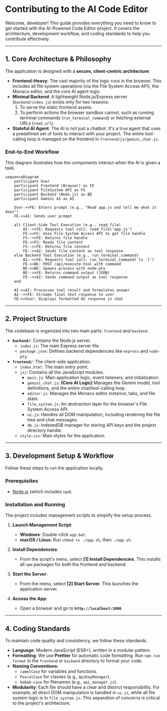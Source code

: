 # Contributing to the AI Code Editor

Welcome, developer! This guide provides everything you need to know to get started with the AI-Powered Code Editor project. It covers the architecture, development workflow, and coding standards to help you contribute effectively.

---

## 1. Core Architecture & Philosophy

The application is designed with a **secure, client-centric architecture**.

*   **Frontend-Heavy**: The vast majority of the logic runs in the browser. This includes all file system operations (via the File System Access API), the Monaco editor, and the core AI agent logic.
*   **Minimal Backend**: A lightweight Node.js/Express server (`backend/index.js`) exists only for two reasons:
    1.  To serve the static frontend assets.
    2.  To perform actions the browser sandbox cannot, such as running terminal commands (`run_terminal_command`) or fetching external URLs (`read_url`).
*   **Stateful AI Agent**: The AI is not just a chatbot. It's a true agent that uses a predefined set of tools to interact with your project. The entire tool-calling loop is managed on the frontend in `frontend/js/gemini_chat.js`.

### End-to-End Workflow

This diagram illustrates how the components interact when the AI is given a task.

```mermaid
sequenceDiagram
    participant User
    participant Frontend (Browser) as FE
    participant FileSystem API as FS
    participant Backend (Node.js) as BE
    participant Gemini AI as AI

    User->>FE: Enters prompt (e.g., "Read app.js and tell me what it does")
    FE->>AI: Sends user prompt

    alt Client-Side Tool Execution (e.g., read_file)
        AI-->>FE: Requests tool call: read_file('app.js')
        FE->>FS: Uses File System Access API to get file handle
        FS-->>FE: Returns file handle
        FE->>FS: Reads file content
        FS-->>FE: Returns file content
        FE-->>AI: Sends file content as tool response
    else Backend Tool Execution (e.g., run_terminal_command)
        AI-->>FE: Requests tool call: run_terminal_command('ls -l')
        FE->>BE: POST /api/execute-tool with command
        BE->>BE: Spawns process with node-pty
        BE-->>FE: Returns command output (JSON)
        FE-->>AI: Sends command output as tool response
    end

    AI->>AI: Processes tool result and formulates answer
    AI-->>FE: Streams final text response to user
    FE->>User: Displays formatted AI response in chat
```

---

## 2. Project Structure

The codebase is organized into two main parts: `frontend` and `backend`.

*   **`backend/`**: Contains the Node.js server.
    *   `index.js`: The main Express server file.
    *   `package.json`: Defines backend dependencies like `express` and `node-pty`.
*   **`frontend/`**: The client-side application.
    *   `index.html`: The main entry point.
    *   `js/`: Contains all the JavaScript modules.
        *   `main.js`: Main application logic, event listeners, and initialization.
        *   `gemini_chat.js`: **(Core AI Logic)** Manages the Gemini model, tool definitions, and the entire chat/tool-calling loop.
        *   `editor.js`: Manages the Monaco editor instance, tabs, and file state.
        *   `file_system.js`: An abstraction layer for the browser's File System Access API.
        *   `ui.js`: Handles all DOM manipulation, including rendering the file tree and chat messages.
        *   `db.js`: IndexedDB manager for storing API keys and the project directory handle.
    *   `style.css`: Main styles for the application.

---

## 3. Development Setup & Workflow

Follow these steps to run the application locally.

### Prerequisites

*   [Node.js](https://nodejs.org/) (which includes `npm`).

### Installation and Running

The project includes management scripts to simplify the setup process.

1.  **Launch Management Script**:
    *   **Windows**: Double-click `app.bat`.
    *   **macOS / Linux**: Run `chmod +x ./app.sh`, then `./app.sh`.

2.  **Install Dependencies**:
    *   From the script's menu, select **[1] Install Dependencies**. This installs all `npm` packages for both the frontend and backend.

3.  **Start the Server**:
    *   From the menu, select **[2] Start Server**. This launches the application server.

4.  **Access the App**:
    *   Open a browser and go to **`http://localhost:3000`**.

---

## 4. Coding Standards

To maintain code quality and consistency, we follow these standards.

*   **Language**: Modern JavaScript (ES6+), written in a modular pattern.
*   **Formatting**: We use **Prettier** for automatic code formatting. Run `npm run format` in the `frontend` or `backend` directory to format your code.
*   **Naming Conventions**:
    *   `camelCase` for variables and functions.
    *   `PascalCase` for classes (e.g., `ApiKeyManager`).
    *   `kebab-case` for filenames (e.g., `api_manager.js`).
*   **Modularity**: Each file should have a clear and distinct responsibility. For example, all direct DOM manipulation is handled in `ui.js`, while all file system logic is in `file_system.js`. This separation of concerns is critical to the project's architecture.
